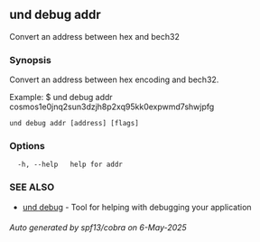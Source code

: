 ## und debug addr

Convert an address between hex and bech32

### Synopsis

Convert an address between hex encoding and bech32.

Example:
$ und debug addr cosmos1e0jnq2sun3dzjh8p2xq95kk0expwmd7shwjpfg
			

```
und debug addr [address] [flags]
```

### Options

```
  -h, --help   help for addr
```

### SEE ALSO

* [und debug](und_debug.md)	 - Tool for helping with debugging your application

###### Auto generated by spf13/cobra on 6-May-2025
